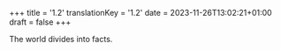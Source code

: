 +++
title = '1.2'
translationKey = '1.2'
date = 2023-11-26T13:02:21+01:00
draft = false
+++

The world divides into facts.
